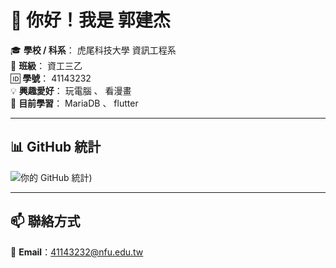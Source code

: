 # 👋 你好！我是 郭建杰

🎓 **學校 / 科系**： 虎尾科技大學 資訊工程系  
🏫 **班級**： 資工三乙  
🆔 **學號**： 41143232  
💡 **興趣愛好**： 玩電腦 、 看漫畫  
🌱 **目前學習**： MariaDB 、 flutter  

---

## 📊 GitHub 統計
![你的 GitHub 統計](https://github-readme-stats.vercel.app/api?username=johnsonkuo2012&show_icons=true&theme=tokyonight))

---

## 📫 聯絡方式
📧 **Email**：41143232@nfu.edu.tw 
